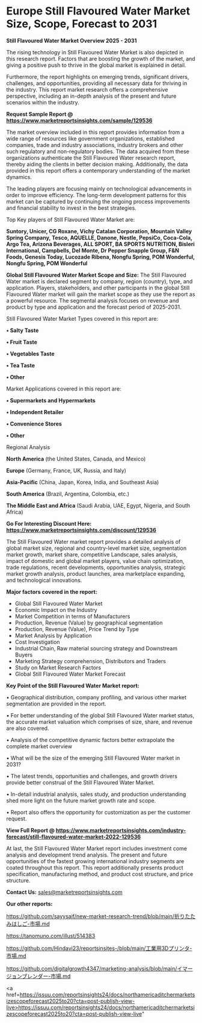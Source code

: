 # Europe Still Flavoured Water Market Size, Scope, Forecast to 2031

<Strong> Still Flavoured Water Market Overview 2025 - 2031</strong>

The rising technology in Still Flavoured Water Market is also depicted in this research report. Factors that are boosting the growth of the market, and giving a positive push to thrive in the global market is explained in detail.

Furthermore, the report highlights on emerging trends, significant drivers, challenges, and opportunities, providing all necessary data for thriving in the industry. This report market research offers a comprehensive perspective, including an in-depth analysis of the present and future scenarios within the industry.

<strong>Request Sample Report @ <a href=https://www.marketreportsinsights.com/sample/129536>https://www.marketreportsinsights.com/sample/129536</a></strong>

The market overview included in this report provides information from a wide range of resources like government organizations, established companies, trade and industry associations, industry brokers and other such regulatory and non-regulatory bodies. The data acquired from these organizations authenticate the Still Flavoured Water research report, thereby aiding the clients in better decision making. Additionally, the data provided in this report offers a contemporary understanding of the market dynamics.

The leading players are focusing mainly on technological advancements in order to improve efficiency. The long-term development patterns for this market can be captured by continuing the ongoing process improvements and financial stability to invest in the best strategies.

Top Key players of Still Flavoured Water Market are:

<strong>Suntory, Unicer, CG Roxane, Vichy Catalan Corporation, Mountain Valley Spring Company, Tesco, AQUELLE, Danone, Nestle, PepsiCo, Coca-Cola, Argo Tea, Arizona Beverages, ALL SPORT, BA SPORTS NUTRITION, Bisleri International, Campbells, Del Monte, Dr Pepper Snapple Group, F&N Foods, Genesis Today, Lucozade Ribena, Nongfu Spring, POM Wonderful, Nongfu Spring, POM Wonderful</strong>

<strong><b>Global Still Flavoured Water Market Scope and Size:</b></strong>
The Still Flavoured Water market is declared segment by company, region (country), type, and application. Players, stakeholders, and other participants in the global Still Flavoured Water market will gain the market scope as they use the report as a powerful resource. The segmental analysis focuses on revenue and product by type and application and the forecast period of 2025-2031.

Still Flavoured Water Market Types covered in this report are:

<strong>• Salty Taste

• Fruit Taste

• Vegetables Taste

• Tea Taste

• Other</strong>

Market Applications covered in this report are:

<strong>• Supermarkets and Hypermarkets

• Independent Retailer

• Convenience Stores

• Other</strong> 

Regional Analysis

<strong>North America</strong> (the United States, Canada, and Mexico)

<strong>Europe</strong> (Germany, France, UK, Russia, and Italy)

<strong>Asia-Pacific</strong> (China, Japan, Korea, India, and Southeast Asia)

<strong>South America</strong> (Brazil, Argentina, Colombia, etc.)

<strong>The Middle East and Africa</strong> (Saudi Arabia, UAE, Egypt, Nigeria, and South Africa)

<strong>Go For Interesting Discount Here: <a href=https://www.marketreportsinsights.com/discount/129536>https://www.marketreportsinsights.com/discount/129536</a></strong>

The Still Flavoured Water market report provides a detailed analysis of global market size, regional and country-level market size, segmentation market growth, market share, competitive Landscape, sales analysis, impact of domestic and global market players, value chain optimization, trade regulations, recent developments, opportunities analysis, strategic market growth analysis, product launches, area marketplace expanding, and technological innovations.

<strong><b>Major factors covered in the report:</b></strong>
<ul>
  <li>Global Still Flavoured Water Market </li>
  <li>Economic Impact on the Industry</li>
  <li>Market Competition in terms of Manufacturers</li>
  <li>Production, Revenue (Value) by geographical segmentation</li>
  <li>Production, Revenue (Value), Price Trend by Type</li>
  <li>Market Analysis by Application</li>
  <li>Cost Investigation</li>
  <li>Industrial Chain, Raw material sourcing strategy and Downstream Buyers</li>
  <li>Marketing Strategy comprehension, Distributors and Traders</li>
  <li>Study on Market Research Factors</li>
  <li>Global Still Flavoured Water Market Forecast</li>
</ul>

<strong><b>Key Point of the Still Flavoured Water Market report:</b></strong>

• Geographical distribution, company profiling, and various other market segmentation are provided in the report.

• For better understanding of the global Still Flavoured Water market status, the accurate market valuation which comprises of size, share, and revenue are also covered.

• Analysis of the competitive dynamic factors better extrapolate the complete market overview

• What will be the size of the emerging Still Flavoured Water market in 2031?

• The latest trends, opportunities and challenges, and growth drivers provide better construal of the Still Flavoured Water Market.

• In-detail industrial analysis, sales study, and production understanding shed more light on the future market growth rate and scope.

• Report also offers the opportunity for customization as per the customer request.

<strong><b>View Full Report @ <a href=https://www.marketreportsinsights.com/industry-forecast/still-flavoured-water-market-2022-129536>https://www.marketreportsinsights.com/industry-forecast/still-flavoured-water-market-2022-129536</a></b></strong>


At last, the Still Flavoured Water Market report includes investment come analysis and development trend analysis. The present and future opportunities of the fastest growing international industry segments are coated throughout this report. This report additionally presents product specification, manufacturing method, and product cost structure, and price structure.

<strong>Contact Us:</strong>
sales@marketreportsinsights.com

<strong>Our other reports:</strong>

<a href=https://github.com/sayysaif/new-market-research-trend/blob/main/折りたたみはしご-市場.md>https://github.com/sayysaif/new-market-research-trend/blob/main/折りたたみはしご-市場.md</a>

<a href=https://tanomuno.com/illust/514383>https://tanomuno.com/illust/514383</a>

<a href=https://github.com/Hindavi23/reportsinsites-/blob/main/工業用3Dプリンタ-市場.md>https://github.com/Hindavi23/reportsinsites-/blob/main/工業用3Dプリンタ-市場.md</a>

<a href=https://github.com/digitalgrowth4347/marketing-analysis/blob/main/イマージョンブレンダー-市場.md>https://github.com/digitalgrowth4347/marketing-analysis/blob/main/イマージョンブレンダー-市場.md</a>

<a href=https://issuu.com/reportsinsights24/docs/northamericaditchermarketsizescopeforecast2025to20?cta=post-publish-view-live>https://issuu.com/reportsinsights24/docs/northamericaditchermarketsizescopeforecast2025to20?cta=post-publish-view-live</a>"
